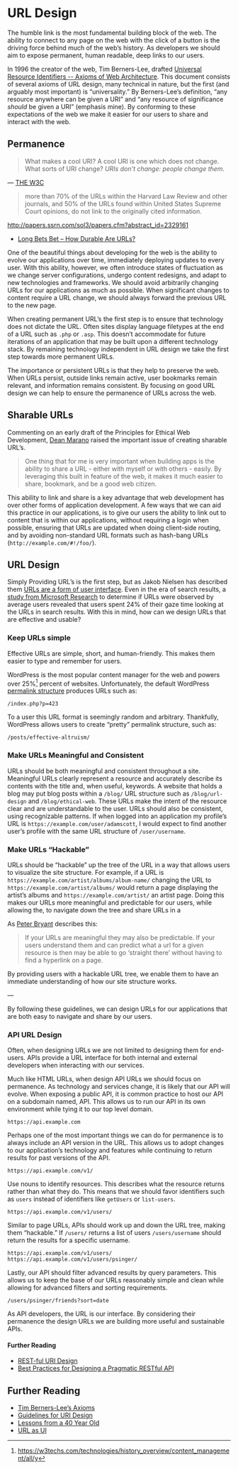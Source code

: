 # URL Design

The humble link is the most fundamental building block of the web. The ability to connect to any page on the web with the click of a button is the driving force behind much of the web’s history. As developers we should aim to expose permanent, human readable, deep links to our users.

In 1996 the creator of the web, Tim Berners-Lee, drafted [Universal Resource Identifiers -- Axioms of Web Architecture](https://www.w3.org/DesignIssues/Axioms.html). This document consists of several axioms of URL design, many technical in nature, but the first (and arguably most important) is “universality.” By Berners-Lee’s definition, “any resource anywhere can be given a URI” and “any resource of significance *should* be given a URI” (emphasis mine). By conforming to these expectations of the web we make it easier for our users to share and interact with the web. 

## Permanence

> What makes a cool URI?
> A cool URI is one which does not change.
> What sorts of URI change?
> *URIs don't change: people change them.*

— [THE W3C](https://www.w3.org/Provider/Style/URI.html)

> more than 70% of the URLs within the Harvard Law Review and other journals, and 50% of the URLs found within United States Supreme Court opinions, do not link to the originally cited information.

http://papers.ssrn.com/sol3/papers.cfm?abstract_id=2329161

- [Long Bets Bet – How Durable Are URLs?](http://blog.longnow.org/02012/03/23/long-bets-bet-how-durable-are-urls/)

One of the beautiful things about developing for the web is the ability to evolve our applications over time, immediately deploying updates to every user. With this ability, however, we often introduce states of fluctuation as we change server configurations, undergo content redesigns, and adapt to new technologies and frameworks. We should avoid arbitrarily changing URLs for our applications as much as possible. When significant changes to content require a URL change, we should always forward the previous URL to the new page.

When creating permanent URL’s the first step is to ensure that technology does not dictate the URL. Often sites display language filetypes at the end of a URL such as `.php` or `.asp`.  This doesn’t accommodate for future iterations of an application that may be built upon a different technology stack. By remaining technology independent in URL design we take the first step towards more permanent URLs.

The importance or persistent URLs is that they help to preserve the web. When URLs persist, outside links remain active, user bookmarks remain relevant, and information remains consistent. By focusing on good URL design we can help to ensure the permanence of URLs across the web.

## Sharable URLs

Commenting on an early draft of the Principles for Ethical Web Development, [Dean Marano](https://github.com/deanmarano) raised the important issue of creating sharable URL’s.

> One thing that for me is very important when building apps is the ability to share a URL - either with myself or with others - easily. By leveraging this built in feature of the web, it makes it much easier to share, bookmark, and be a good web citizen.

This ability to link and share is a key advantage that web development has over other forms of application development. A few ways that we can aid this practice in our applications, is to give our users the ability to link out to content that is within our applications, without requiring a login when possible, ensuring that URLs are updated when doing client-side routing, and by avoiding non-standard URL formats such as hash-bang URLs (`http://example.com/#!/foo/`).

## URL Design

Simply Providing URL’s is the first step, but as Jakob Nielsen has described them [URLs are a form of user interface](https://css-tricks.com/guidelines-for-uri-design/). Even in the era of search results, a [study from Microsoft Research](http://research.microsoft.com/apps/pubs/default.aspx?id=70395) to determine if URLs were observed by average users revealed that users spent 24% of their gaze time looking at the URLs in search results. With this in mind, how can we design URLs that are effective and usable?

### Keep URLs simple

Effective URLs are simple, short, and human-friendly. This makes them easier to type and remember for users.

WordPress is the most popular content manager for the web and powers over 25%[^1] percent of websites. Unfortunately, the default WordPress [permalink structure](https://codex.wordpress.org/Introduction_to_Blogging#Pretty_Permalinks) produces URLs such as:

```
/index.php?p=423
```

To a user this URL format is seemingly random and arbitrary. Thankfully, WordPress allows users to create “pretty” permalink structure, such as:

```
/posts/effective-altruism/
```

[^1]: https://w3techs.com/technologies/history_overview/content_management/all/y
### Make URLs Meaningful and Consistent

URLs should be both meaningful and consistent throughout a site. Meaningful URLs clearly represent a resource and accurately describe its contents with the title and, when useful, keywords. A website that holds a blog may put blog posts within a `/blog/` URL structure such as `/blog/url-design` and `/blog/ethical-web`. These URLs make the intent of the resource clear and are understandable to the user. URLs should also be consistent, using recognizable patterns. If when logged into an application my profile’s URL is `https://example.com/user/adamscott`, I would expect to find another user’s profile with the same URL structure of `/user/username`.

### Make URLs “Hackable”

URLs should be “hackable” up the tree of the URL in a way that allows users to visualize the site structure. For example, if a URL is `https://example.com/artist/albums/album-name/` changing the URL to `https://example.com/artist/albums/` would return a page displaying the artist’s albums and `https://example.com/artist/` an artist page. Doing this makes our URLs more meaningful and predictable for our users, while allowing the, to navigate down the tree and share URLs in a

As [Peter Bryant](http://blog.2partsmagic.com/restful-uri-design/) describes this:

>  If your URLs are meaningful they may also be predictable. If your users understand them and can predict what a url for a given resource is then may be able to go ‘straight there’ without having to find a hyperlink on a page.

By providing users with a hackable URL tree, we enable them to have an immediate understanding of how our site structure works.

—

By following these guidelines, we can design URLs for our applications that are both easy to navigate and share by our users.


### API URL Design

Often, when designing URLs we are not limited to designing them for end-users. APIs provide a URL interface for both internal and external developers when interacting with our services.

Much like HTML URLs, when design API URLs we should focus on permanence. As technology and services change, it is likely that our API will evolve. When exposing a public API, it is common practice to host our API on a subdomain named, API. This allows us to run our API in its own environment while tying it to our top level domain.

```
https://api.example.com
```

Perhaps one of the most important things we can do for permanence is to always include an API version in the URL. This allows us to adopt changes to our application’s technology and features while continuing to return results for past versions of the API.

```
https://api.example.com/v1/
```

Use nouns to identify resources. This describes what the resource returns rather than what they do. This means that we should favor identifiers such as `users` instead of identifiers like `getUsers` or `list-users`.

```
https://api.example.com/v1/users/
```

Similar to page URLs, APIs should work up and down the URL tree, making them “hackable.” If `/users/` returns a list of users `/users/username` should return the results for a specific username.

```
https://api.example.com/v1/users/
https://api.example.com/v1/users/psinger/
```

Lastly, our API should filter advanced results by query parameters. This allows us to keep the base of our URLs reasonably simple and clean while allowing for advanced filters and sorting requirements.

```
/users/psinger/friends?sort=date
```

As API developers, the URL is our interface. By considering their permanence the design URLs we are building more useful and sustainable APIs.

#### Further Reading

- [REST-ful URI Design](http://blog.2partsmagic.com/restful-uri-design/)
- [Best Practices for Designing a Pragmatic RESTful API](http://www.vinaysahni.com/best-practices-for-a-pragmatic-restful-api)


## Further Reading

- [Tim Berners-Lee’s Axioms](https://www.w3.org/DesignIssues/Axioms.html)
- [Guidelines for URI Design](https://css-tricks.com/guidelines-for-uri-design/)
- [Lessons from a 40 Year Old](http://a.wholelottanothing.org/2012/03/my-webstock-talk.html)
- [URL as UI](https://www.nngroup.com/articles/url-as-ui/)
